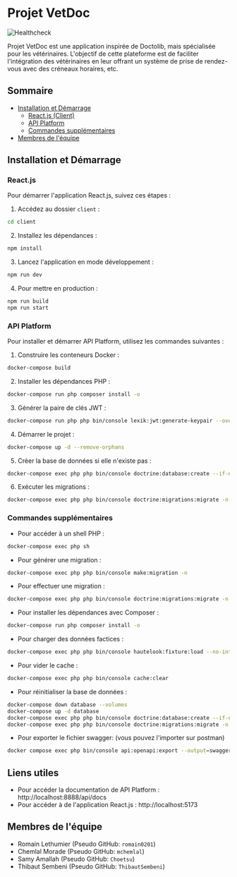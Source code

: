 # Projet VetDoc

![Healthcheck](https://github.com/ThibautSembeni/challenge_fullstack/workflows/CI/badge.svg)

Projet VetDoc est une application inspirée de Doctolib, mais spécialisée pour les vétérinaires. L'objectif de cette plateforme est de faciliter l'intégration des vétérinaires en leur offrant un système de prise de rendez-vous avec des créneaux horaires, etc.

## Sommaire

- [Installation et Démarrage](#installation-et-démarrage)
    - [React.js (Client)](#reactjs)
    - [API Platform](#api-platform)
    - [Commandes supplémentaires](#commandes-supplémentaires)
- [Membres de l'équipe](#membres-de-léquipe)

## Installation et Démarrage

### React.js

Pour démarrer l'application React.js, suivez ces étapes :

1. Accédez au dossier `client` :

```bash
cd client
```

2. Installez les dépendances :

```bash
npm install
```

3. Lancez l'application en mode développement :

```bash
npm run dev
```

4. Pour mettre en production :

```bash
npm run build
npm run start
```


### API Platform

Pour installer et démarrer API Platform, utilisez les commandes suivantes :

1. Construire les conteneurs Docker :

```bash
docker-compose build
```

2. Installer les dépendances PHP :

```bash
docker-compose run php composer install -o
```

3. Générer la paire de clés JWT :

```bash
docker-compose run php php bin/console lexik:jwt:generate-keypair --overwrite --no-interaction
```

4. Démarrer le projet :

```bash
docker-compose up -d --remove-orphans
```

5. Créer la base de données si elle n'existe pas :

```bash
docker-compose exec php php bin/console doctrine:database:create --if-not-exists
```


6. Exécuter les migrations :

```bash
docker-compose exec php php bin/console doctrine:migrations:migrate -n
```


### Commandes supplémentaires

- Pour accéder à un shell PHP :

```bash
docker-compose exec php sh
```
- Pour générer une migration :
```bash
docker-compose exec php php bin/console make:migration -n
```

- Pour effectuer une migration :
```bash
docker-compose exec php php bin/console doctrine:migrations:migrate -n
```

- Pour installer les dépendances avec Composer :
```bash
docker-compose run php composer install -o
```

- Pour charger des données factices :
```bash
docker-compose exec php php bin/console hautelook:fixture:load --no-interaction
```

- Pour vider le cache :
```bash
docker-compose exec php php bin/console cache:clear
```
- Pour réinitialiser la base de données :
```bash
docker-compose down database --volumes
docker-compose up -d database
docker-compose exec php php bin/console doctrine:database:create --if-not-exists
docker-compose exec php php bin/console doctrine:migrations:migrate -n
```
- Pour exporter le fichier swagger: (vous pouvez l'importer sur postman)
```bash
docker compose exec php bin/console api:openapi:export --output=swagger_docs.json
```
## Liens utiles
- Pour accéder la documentation de API Platform : http://localhost:8888/api/docs
- Pour accéder à de l'application React.js : http://localhost:5173

## Membres de l'équipe

- Romain Lethumier (Pseudo GitHub: `romain0201`)
- Chemlal Morade (Pseudo GitHub: `mchemlal`)
- Samy Amallah (Pseudo GitHub: `Choetsu`)
- Thibaut Sembeni (Pseudo GitHub: `ThibautSembeni`)

